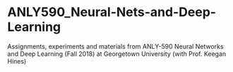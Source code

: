 # ANLY590_Neural-Nets-and-Deep-Learning
Assignments, experiments and materials from ANLY-590 Neural Networks and Deep Learning (Fall 2018) 
at Georgetown University (with Prof. Keegan Hines)
